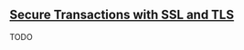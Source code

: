## [Secure Transactions with SSL and TLS](https://www.garykessler.net/library/crypto.html#ssl)

TODO
